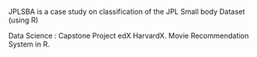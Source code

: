 JPLSBA is a case study on classification of the JPL Small body Dataset (using R)

Data Science : Capstone Project edX HarvardX. Movie Recommendation System in R.
